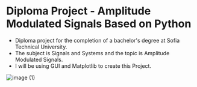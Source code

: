 # Diploma Project - Amplitude Modulated Signals Based on Python
 - Diploma project for the completion of a bachelor's degree at Sofia Technical University.
 - The subject is Signals and Systems and the topic is Amplitude Modulated Signals.
 - I will be using GUI and Matplotlib to create this Project.
 
![image (1)](https://user-images.githubusercontent.com/115580585/207413279-127bac81-5e8d-465e-962f-3a594741bdc2.png)
